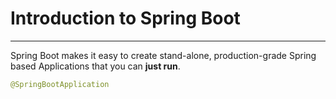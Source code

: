 # Introduction to Spring Boot
---
Spring Boot makes it easy to create stand-alone, production-grade Spring based Applications that you can **just run**.

```java
@SpringBootApplication
```
